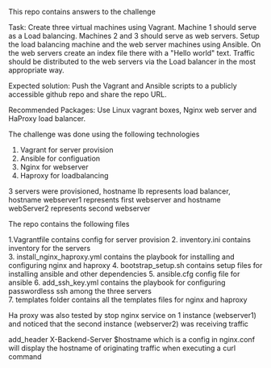 This repo contains answers to the challenge 

Task:
Create three virtual machines using Vagrant. Machine 1 should serve as a Load balancing. Machines 2 and 3 should serve as web servers.
Setup the load balancing machine and the web server machines using Ansible.
On the web servers create an index file there with a "Hello world" text. Traffic should be distributed to the web servers via the Load balancer in the most appropriate way.

Expected solution: Push the Vagrant and Ansible scripts to a publicly accessible github repo and share the repo URL.

Recommended Packages: Use Linux vagrant boxes, Nginx web server and HaProxy load balancer.

The challenge was done using the following technologies
1. Vagrant for server provision 
2. Ansible for configuation 
3. Nginx for webserver 
4. Haproxy for loadbalancing 

3 servers were provisioned, hostname lb represents load balancer, hostname webserver1 represents first webserver and hostname webServer2 represents second webserver
 
The repo contains the following files 

1.Vagrantfile contains config for server provision 
2. inventory.ini contains inventory for the servers  
3. install_nginx_haproxy.yml contains the playbook for installing and configuring nginx and haproxy
4. bootstrap_setup.sh contains setup files for installing ansible and other dependencies
5. ansible.cfg config file for ansible 
6. add_ssh_key.yml contains the playbook for configuring passwordless ssh among the three servers  
7. templates folder contains all the templates files for nginx and haproxy

Ha proxy was also tested by stop nginx service on 1 instance (webserver1) and noticed that the second instance (webserver2) was receiving traffic  


add_header X-Backend-Server $hostname which is a config in nginx.conf will display the hostname of originating traffic when executing a curl command 